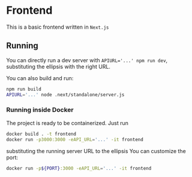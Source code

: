 # Frontend
This is a basic frontend written in `Next.js`

## Running
You can directly run a dev server with `APIURL='...' npm run dev`, substituting the ellipsis with the right URL.

You can also build and run:
```bash
npm run build
APIURL='...' node .next/standalone/server.js
```

### Running inside Docker
The project is ready to be containerized. Just run
```bash
docker build . -t frontend
docker run -p3000:3000 -eAPI_URL='...' -it frontend
```
substituting the running server URL to the ellipsis
You can customize the port:
```bash
docker run -p${PORT}:3000 -eAPI_URL='...' -it frontend
```

